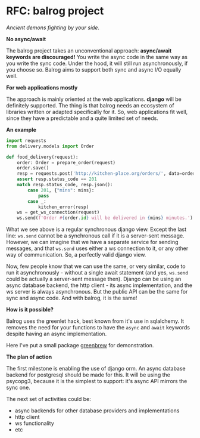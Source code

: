 # RFC: balrog project

*Ancient demons fighting by your side.*

**No async/await**

The balrog project takes an unconventional approach: **async/await keywords are discouraged!**
You write the async code in the same way as you write the sync code.
Under the hood, it will still run asynchronously, if you choose so.
Balrog aims to support both sync and async I/O equally well.

**For web applications mostly**

The approach is mainly oriented at the web applications. **django** will be definitely supported.
The thing is that balrog needs an ecosystem of libraries written or adapted specifically for it.
So, web applications fit well, since they have a predictable and a quite limited set of needs.

**An example**

```python
import requests
from delivery.models import Order

def food_delivery(request):
    order: Order = prepare_order(request)
    order.save()
    resp = requests.post('http://kitchen-place.org/orders/', data=order.as_dict())
    assert resp.status_code == 201
    match resp.status_code, resp.json():
        case 201, {"mins": mins}:
            pass
        case _:
            kitchen_error(resp)
    ws = get_ws_connection(request)
    ws.send(f'Order #{order.id} will be delivered in {mins} minutes.')
```

What we see above is a regular synchronous django view. Except the last line: `ws.send` cannot be a synchronous call
if it is a server-sent message. However, we can imagine that we have a separate service for sending messages, and that
`ws.send` uses either a ws connection to it, or any other way of communication. So, a perfectly valid django view.

Now, few people know that we can use the same, or very similar, code to run it asynchronously - without a single
await statement (and yes, `ws.send` could be actually a server-sent message then). Django can be
using an async database backend, the http client - its async implementation, and the ws server is always
asynchronous. But the public API can be the same for sync and async code. And with balrog, it is the same!

**How is it possible?**

Balrog uses the greenlet hack, best known from it's use in sqlalchemy. It removes the need for your functions to have the
`async` and `await` keywords despite having an async implementation.

Here I've put a small package [greenbrew](https://github.com/balrogproject/greenbrew) for demonstration.

**The plan of action**

The first milestone is enabling the use of django orm. An async database backend for postgresql should be made for this.
It will be using the psycopg3, because it is the simplest to support: it's async API mirrors the sync one.

The next set of activities could be:

- async backends for other database providers and implementations
- http client
- ws functionality
- etc
